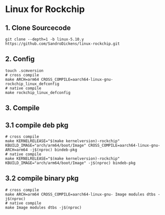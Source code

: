 # Linux for Rockchip

## 1. Clone Sourcecode

```shell
git clone --depth=1 -b linux-5.10.y https://github.com/SandroDickens/linux-rockchip.git
```

## 2. Config

```shell
touch .scmversion
# cross compile
make ARCH=arm64 CROSS_COMPILE=aarch64-linux-gnu- rockchip_linux_defconfig
# native compile
make rockchip_linux_defconfig
```

## 3. Compile

## 3.1 compile deb pkg

```shell
# cross compile
make KERNELRELEASE="$(make kernelversion)-rockchip" KBUILD_IMAGE="arch/arm64/boot/Image" CROSS_COMPILE=aarch64-linux-gnu- ARCH=arm64 -j$(nproc) bindeb-pkg
# native compile
make KERNELRELEASE="$(make kernelversion)-rockchip" KBUILD_IMAGE="arch/arm64/boot/Image" -j$(nproc) bindeb-pkg
```

## 3.2 compile binary pkg

```shell
# cross compile
make ARCH=arm64 CROSS_COMPILE=aarch64-linux-gnu- Image modules dtbs -j$(nproc)
# native compile
make Image modules dtbs -j$(nproc)
```
